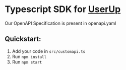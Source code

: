 # Typescript SDK for [UserUp](https://userup.io)
Our OpenAPI Specification is present in openapi.yaml

## Quickstart:
1. Add your code in `src/customapi.ts`
2. Run `npm install`
3. Run `npm start`
